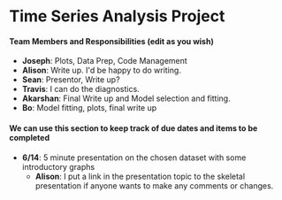 # Time Series Analysis Project

#### Team Members and Responsibilities (edit as you wish)

- **Joseph**: Plots, Data Prep, Code Management
- **Alison**: Write up. I'd be happy to do writing.
- **Sean**: Presentor, Write up?
- **Travis**: I can do the diagnostics.
- **Akarshan**: Final Write up and Model selection and fitting.
- **Bo**: Model fitting, plots, final write up


#### We can use this section to keep track of due dates and items to be completed

- **6/14**: 5 minute presentation on the chosen dataset with some introductory graphs
    -  **Alison**: I put a link in the presentation topic to the skeletal presentation if anyone wants to make any comments or changes.
